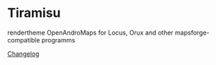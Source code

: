 # Tiramisu
 rendertheme OpenAndroMaps for Locus, Orux and other mapsforge-compatible programms


[Changelog](Tiramisu-changelog.txt)  
